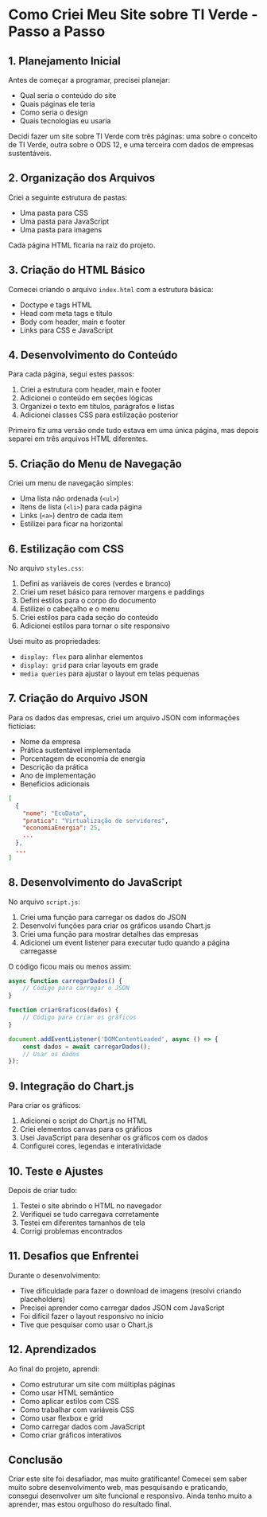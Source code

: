 # Como Criei Meu Site sobre TI Verde - Passo a Passo

## 1. Planejamento Inicial

Antes de começar a programar, precisei planejar:
- Qual seria o conteúdo do site
- Quais páginas ele teria
- Como seria o design
- Quais tecnologias eu usaria

Decidi fazer um site sobre TI Verde com três páginas: uma sobre o conceito de TI Verde, outra sobre o ODS 12, e uma terceira com dados de empresas sustentáveis.

## 2. Organização dos Arquivos

Criei a seguinte estrutura de pastas:
- Uma pasta para CSS
- Uma pasta para JavaScript
- Uma pasta para imagens

Cada página HTML ficaria na raiz do projeto.

## 3. Criação do HTML Básico

Comecei criando o arquivo `index.html` com a estrutura básica:
- Doctype e tags HTML
- Head com meta tags e título
- Body com header, main e footer
- Links para CSS e JavaScript

## 4. Desenvolvimento do Conteúdo

Para cada página, segui estes passos:
1. Criei a estrutura com header, main e footer
2. Adicionei o conteúdo em seções lógicas
3. Organizei o texto em títulos, parágrafos e listas
4. Adicionei classes CSS para estilização posterior

Primeiro fiz uma versão onde tudo estava em uma única página, mas depois separei em três arquivos HTML diferentes.

## 5. Criação do Menu de Navegação

Criei um menu de navegação simples:
- Uma lista não ordenada (`<ul>`)
- Itens de lista (`<li>`) para cada página
- Links (`<a>`) dentro de cada item
- Estilizei para ficar na horizontal

## 6. Estilização com CSS

No arquivo `styles.css`:
1. Defini as variáveis de cores (verdes e branco)
2. Criei um reset básico para remover margens e paddings
3. Defini estilos para o corpo do documento
4. Estilizei o cabeçalho e o menu
5. Criei estilos para cada seção do conteúdo
6. Adicionei estilos para tornar o site responsivo

Usei muito as propriedades:
- `display: flex` para alinhar elementos
- `display: grid` para criar layouts em grade
- `media queries` para ajustar o layout em telas pequenas

## 7. Criação do Arquivo JSON

Para os dados das empresas, criei um arquivo JSON com informações fictícias:
- Nome da empresa
- Prática sustentável implementada
- Porcentagem de economia de energia
- Descrição da prática
- Ano de implementação
- Benefícios adicionais

```json
[
  {
    "nome": "EcoData",
    "pratica": "Virtualização de servidores",
    "economiaEnergia": 25,
    ...
  },
  ...
]
```

## 8. Desenvolvimento do JavaScript

No arquivo `script.js`:
1. Criei uma função para carregar os dados do JSON
2. Desenvolvi funções para criar os gráficos usando Chart.js
3. Criei uma função para mostrar detalhes das empresas
4. Adicionei um event listener para executar tudo quando a página carregasse

O código ficou mais ou menos assim:
```javascript
async function carregarDados() {
    // Código para carregar o JSON
}

function criarGraficos(dados) {
    // Código para criar os gráficos
}

document.addEventListener('DOMContentLoaded', async () => {
    const dados = await carregarDados();
    // Usar os dados
});
```

## 9. Integração do Chart.js

Para criar os gráficos:
1. Adicionei o script do Chart.js no HTML
2. Criei elementos canvas para os gráficos
3. Usei JavaScript para desenhar os gráficos com os dados
4. Configurei cores, legendas e interatividade

## 10. Teste e Ajustes

Depois de criar tudo:
1. Testei o site abrindo o HTML no navegador
2. Verifiquei se tudo carregava corretamente
3. Testei em diferentes tamanhos de tela
4. Corrigi problemas encontrados

## 11. Desafios que Enfrentei

Durante o desenvolvimento:
- Tive dificuldade para fazer o download de imagens (resolvi criando placeholders)
- Precisei aprender como carregar dados JSON com JavaScript
- Foi difícil fazer o layout responsivo no início
- Tive que pesquisar como usar o Chart.js

## 12. Aprendizados

Ao final do projeto, aprendi:
- Como estruturar um site com múltiplas páginas
- Como usar HTML semântico
- Como aplicar estilos com CSS
- Como trabalhar com variáveis CSS
- Como usar flexbox e grid
- Como carregar dados com JavaScript
- Como criar gráficos interativos

## Conclusão

Criar este site foi desafiador, mas muito gratificante! Comecei sem saber muito sobre desenvolvimento web, mas pesquisando e praticando, consegui desenvolver um site funcional e responsivo. Ainda tenho muito a aprender, mas estou orgulhoso do resultado final. 